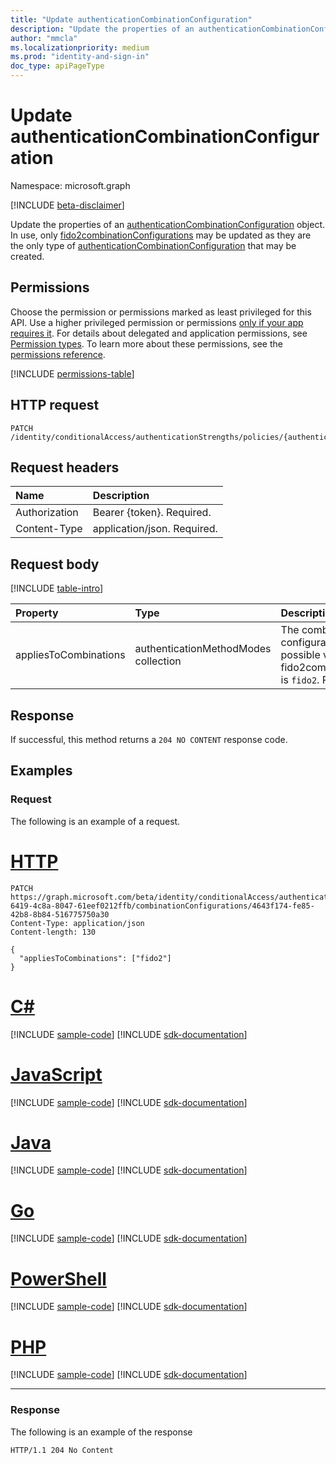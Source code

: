 ```yaml
---
title: "Update authenticationCombinationConfiguration"
description: "Update the properties of an authenticationCombinationConfiguration object."
author: "mmcla"
ms.localizationpriority: medium
ms.prod: "identity-and-sign-in"
doc_type: apiPageType
---
```


# Update authenticationCombinationConfiguration
Namespace: microsoft.graph

[!INCLUDE [beta-disclaimer](../../includes/beta-disclaimer.md)]

Update the properties of an [authenticationCombinationConfiguration](../resources/authenticationcombinationconfiguration.md) object. In use, only [fido2combinationConfigurations](../resources/fido2combinationconfiguration.md) may be updated as they are the only type of [authenticationCombinationConfiguration](../resources/authenticationcombinationconfiguration.md) that may be created.

## Permissions
Choose the permission or permissions marked as least privileged for this API. Use a higher privileged permission or permissions [only if your app requires it](/graph/permissions-overview#best-practices-for-using-microsoft-graph-permissions). For details about delegated and application permissions, see [Permission types](/graph/permissions-overview#permission-types). To learn more about these permissions, see the [permissions reference](/graph/permissions-reference).

<!-- { "blockType": "permissions", "name": "authenticationcombinationconfiguration_update" } -->
[!INCLUDE [permissions-table](../includes/permissions/authenticationcombinationconfiguration-update-permissions.md)]

## HTTP request

<!-- {
  "blockType": "ignored"
}
-->
``` http
PATCH /identity/conditionalAccess/authenticationStrengths/policies/{authenticationStrengthPolicyId}/combinationConfigurations/{authenticationCombinationConfigurationId}
```

## Request headers
|Name|Description|
|:---|:---|
|Authorization|Bearer {token}. Required.|
|Content-Type|application/json. Required.|

## Request body
[!INCLUDE [table-intro](../../includes/update-property-table-intro.md)]


|Property|Type|Description|
|:---|:---|:---|
|appliesToCombinations|authenticationMethodModes collection|The combinations to which this configuration applies. The only possible value for fido2combinationConfigurations is `fido2`. Required.|



## Response

If successful, this method returns a `204 NO CONTENT` response code.

## Examples

### Request
The following is an example of a request.

# [HTTP](#tab/http)
<!-- {
  "blockType": "request",
  "name": "update_authenticationcombinationconfiguration"
}
-->
``` http
PATCH https://graph.microsoft.com/beta/identity/conditionalAccess/authenticationStrengths/policies/0e371351-6419-4c8a-8047-61eef0212ffb/combinationConfigurations/4643f174-fe85-42b8-8b84-516775750a30
Content-Type: application/json
Content-length: 130

{
  "appliesToCombinations": ["fido2"]
}
```

# [C#](#tab/csharp)
[!INCLUDE [sample-code](../includes/snippets/csharp/update-authenticationcombinationconfiguration-csharp-snippets.md)]
[!INCLUDE [sdk-documentation](../includes/snippets/snippets-sdk-documentation-link.md)]

# [JavaScript](#tab/javascript)
[!INCLUDE [sample-code](../includes/snippets/javascript/update-authenticationcombinationconfiguration-javascript-snippets.md)]
[!INCLUDE [sdk-documentation](../includes/snippets/snippets-sdk-documentation-link.md)]

# [Java](#tab/java)
[!INCLUDE [sample-code](../includes/snippets/java/update-authenticationcombinationconfiguration-java-snippets.md)]
[!INCLUDE [sdk-documentation](../includes/snippets/snippets-sdk-documentation-link.md)]

# [Go](#tab/go)
[!INCLUDE [sample-code](../includes/snippets/go/update-authenticationcombinationconfiguration-go-snippets.md)]
[!INCLUDE [sdk-documentation](../includes/snippets/snippets-sdk-documentation-link.md)]

# [PowerShell](#tab/powershell)
[!INCLUDE [sample-code](../includes/snippets/powershell/update-authenticationcombinationconfiguration-powershell-snippets.md)]
[!INCLUDE [sdk-documentation](../includes/snippets/snippets-sdk-documentation-link.md)]

# [PHP](#tab/php)
[!INCLUDE [sample-code](../includes/snippets/php/update-authenticationcombinationconfiguration-php-snippets.md)]
[!INCLUDE [sdk-documentation](../includes/snippets/snippets-sdk-documentation-link.md)]

---

### Response
The following is an example of the response
<!-- {
  "blockType": "response",
  "truncated": true,
}
-->
``` http
HTTP/1.1 204 No Content
```

